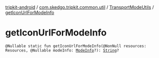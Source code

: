 [tripkit-android](../../index.md) / [com.skedgo.tripkit.common.util](../index.md) / [TransportModeUtils](index.md) / [getIconUrlForModeInfo](./get-icon-url-for-mode-info.md)

# getIconUrlForModeInfo

`@Nullable static fun getIconUrlForModeInfo(@NonNull resources: Resources, @Nullable modeInfo: `[`ModeInfo`](../../com.skedgo.tripkit.routing/-mode-info/index.md)`?): `[`String`](https://kotlinlang.org/api/latest/jvm/stdlib/kotlin/-string/index.html)`?`